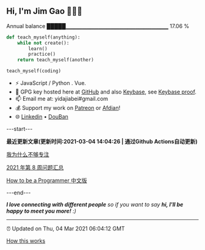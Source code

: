 
<h2>Hi, I'm Jim Gao 👋👨‍💻</h2>

Annual balance    █████▁▁▁▁▁▁▁▁▁▁▁▁▁▁▁▁▁▁▁▁▁▁▁▁▁   17.06 %

```python
def teach_myself(anything):
    while not create():
        learn()
        practice()
    return teach_myself(another)

teach_myself(coding)
```

- ⚡ JavaScript / Python . Vue.
- 🔑 GPG key hosted here at [GitHub](https://github.com/tianheg.gpg) and also [Keybase](https://keybase.io/yidajiabei/pgp_keys.asc), see [Keybase proof](https://gist.github.com/tianheg/1ce40c3e06eddab6bc72b87cc26ec067).
- 📫 Email me at: yidajiabei#gmail.com
- 💰 Support my work on [Patreon](https://www.patreon.com/tianheg) or [Afdian](https://afdian.net/@yidajiabei)!
- 🌐 [Linkedin](https://www.linkedin.com/in/tianheg/) &bull; [DouBan](https://www.douban.com/people/yidajiabei/)

---start---

**最近更新文章(更新时间:2021-03-04 14:04:26 | 通过Github Actions自动更新)**

[我为什么不够专注](https://blog.yidajiabei.xyz/posts/why-not-concentrate/)

[2021 年第 8 周问题汇总](https://blog.yidajiabei.xyz/posts/question-2021-8/)

[How to be a Programmer 中文版](https://blog.yidajiabei.xyz/posts/how-to-be-a-programmer-zh/)

---end---

<em><b>I love connecting with different people</b> so if you want to say <b>hi, I'll be happy to meet you more!</b> :)</em>

---

⏰ Updated on Thu, 04 Mar 2021 06:04:12 GMT

[How this works](https://github.com/tianheg/tianheg/issues/1)

